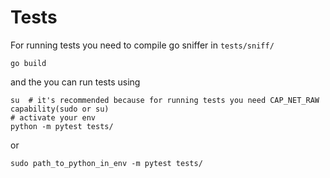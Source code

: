 # Tests

For running tests you need to compile go sniffer in `tests/sniff/`
```
go build
```
and the you can run tests using
```
su  # it's recommended because for running tests you need CAP_NET_RAW capability(sudo or su)
# activate your env
python -m pytest tests/
```
or
```
sudo path_to_python_in_env -m pytest tests/
```